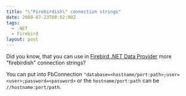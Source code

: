 ```yaml
---
title: "\"Firebirdish\" connection strings"
date: 2008-07-23T08:52:00Z
tags:
  - .NET
  - Firebird
layout: post
---
```

Did you know, that you can use in [Firebird .NET Data Provider][1] more "firebirdish" connection strings?

You can put into FbConnection `"database=<hostname/port:path>;user=<user>;password=<password>` or the `hostname/port:path` can be `//hostname:port/path`.

[1]: http://www.firebirdsql.org/index.php?op=files&id=netprovider